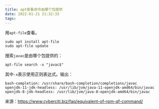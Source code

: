 ```yaml
---
title: apt查看命令由哪个包提供
date: 2022-01-21 21:32:33
tags:
---
```


用`apt-file`查看。

```shell
sudo apt install apt-file
sudo apt-file update
```

搜索`javac`是由哪个包提供的：

```shell
apt-file search -x "javac$"
```

其中`-x`表示使用正则表达式。输出：

```
bash-completion: /usr/share/bash-completion/completions/javac
openjdk-11-jdk-headless: /usr/lib/jvm/java-11-openjdk-amd64/bin/javac
openjdk-8-jdk-headless: /usr/lib/jvm/java-8-openjdk-amd64/bin/javac
```

来源：<https://www.cyberciti.biz/faq/equivalent-of-rpm-qf-command/>
